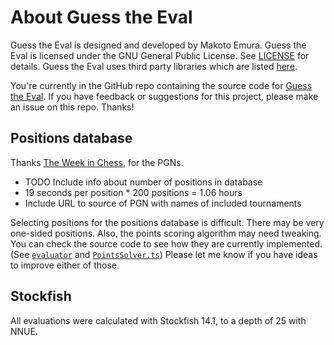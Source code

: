# About Guess the Eval

Guess the Eval is designed and developed by Makoto Emura. Guess the Eval is licensed under the GNU General Public License. See [LICENSE](LICENSE) for details.  Guess the Eval uses third party libraries which are listed [here](thirdPartyLicenses.md).

You're currently in the GitHub repo containing the source code for [Guess the Eval](https://github.com/MakotoE/guess-the-eval). If you have feedback or suggestions for this project, please make an issue on this repo. Thanks!

## Positions database

Thanks [The Week in Chess](https://theweekinchess.com/), for the PGNs.
- TODO Include info about number of positions in database
- 19 seconds per position * 200 positions = 1.06 hours
- Include URL to source of PGN with names of included tournaments

Selecting positions for the positions database is difficult. There may be very one-sided positions. Also, the points scoring algorithm may need tweaking. You can check the source code to see how they are currently implemented. (See [`evaluator`](https://github.com/MakotoE/guess-the-eval/blob/main/evaluator/src/main.rs) and [`PointsSolver.ts`](https://github.com/MakotoE/guess-the-eval/blob/main/src/PointsSolver.ts)) Please let me know if you have ideas to improve either of those.

## Stockfish

All evaluations were calculated with Stockfish 14.1, to a depth of 25 with NNUE.
